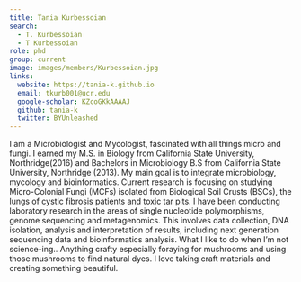 ```yaml
---
title: Tania Kurbessoian
search:
  - T. Kurbessoian
  - T Kurbessoian
role: phd
group: current
image: images/members/Kurbessoian.jpg
links:
  website: https://tania-k.github.io
  email: tkurb001@ucr.edu
  google-scholar: KZcoGKkAAAAJ
  github: tania-k
  twitter: BYUnleashed
---
```


I am a Microbiologist and Mycologist, fascinated with all things micro and fungi.
I earned my M.S. in Biology from California State University, Northridge(2016) and Bachelors in Microbiology B.S from California State University, Northridge (2013). My main goal is to integrate microbiology, mycology and bioinformatics.
Current research is focusing on studying Micro-Colonial Fungi (MCFs) isolated from Biological Soil Crusts (BSCs), the lungs of cystic fibrosis patients and toxic tar pits. I have been conducting laboratory research in the areas of single nucleotide polymorphisms, genome sequencing and metagenomics. This involves data collection, DNA isolation, analysis and interpretation of results, including next generation sequencing data and bioinformatics analysis.
What I like to do when I’m not science-ing.. Anything crafty especially foraying for mushrooms and using those mushrooms to find natural dyes. I love taking craft materials and creating something beautiful.
